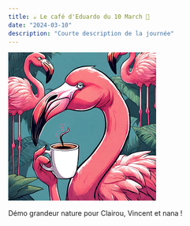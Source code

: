 ```yaml
---
title: ☕ Le café d'Eduardo du 10 March 🦩
date: "2024-03-10"
description: "Courte description de la journée"
---
```


![Café d'Eduardo](../eduardo.png)

Démo grandeur nature pour Clairou, Vincent et nana !
